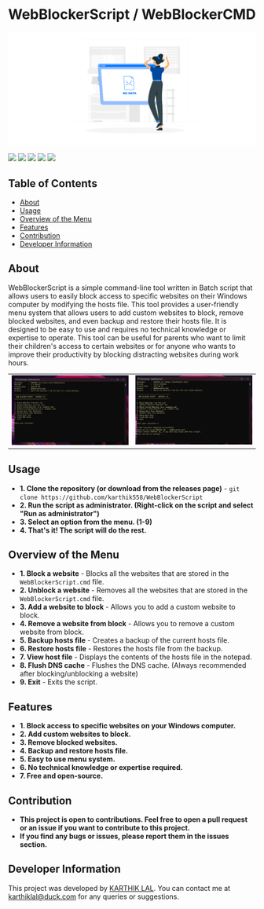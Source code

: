 # **WebBlockerScript / WebBlockerCMD**

<!-- Banner Image-->
![Web Blocker Script Banner](assets/banner.png)

![](https://img.shields.io/github/license/karthik558/WebBlockerScript?style=for-the-badge)
![](https://img.shields.io/github/forks/karthik558/WebBlockerScript?style=for-the-badge)
![](https://img.shields.io/github/stars/karthik558/WebBlockerScript?style=for-the-badge)
![](https://img.shields.io/github/issues/karthik558/WebBlockerScript?style=for-the-badge)
![](https://img.shields.io/github/languages/code-size/karthik558/WebBlockerScript?style=for-the-badge)

## Table of Contents
- [About](#about)
- [Usage](#usage)
- [Overview of the Menu](#overview-of-the-menu)
- [Features](#features)
- [Contribution](#contribution)
- [Developer Information](#developer-information)

## About

WebBlockerScript is a simple command-line tool written in Batch script that allows users to easily block access to specific websites on their Windows computer by modifying the hosts file. This tool provides a user-friendly menu system that allows users to add custom websites to block, remove blocked websites, and even backup and restore their hosts file. It is designed to be easy to use and requires no technical knowledge or expertise to operate. This tool can be useful for parents who want to limit their children's access to certain websites or for anyone who wants to improve their productivity by blocking distracting websites during work hours.

<!-- Script Image-->
<table>
  <tr>
    <td><img src="assets/script_home.png" width="100%" alt="Web Blocker Script Home"></td>
    <td><img src="assets/script_exit.png" width="100%" alt="Web Blocker Script Exit"></td>
  </tr>
</table>

## Usage

- **1. Clone the repository (or download from the releases page)** - `git clone https://github.com/karthik558/WebBlockerScript`
- **2. Run the script as administrator. (Right-click on the script and select "Run as administrator")**
- **3. Select an option from the menu. (1-9)**
- **4. That's it! The script will do the rest.**

## Overview of the Menu
- **1. Block a website** - Blocks all the websites that are stored in the `WebBlockerScript.cmd` file.
- **2. Unblock a website** - Removes all the websites that are stored in the `WebBlockerScript.cmd` file.
- **3. Add a website to block** - Allows you to add a custom website to block.
- **4. Remove a website from block** - Allows you to remove a custom website from block.
- **5. Backup hosts file** - Creates a backup of the current hosts file.
- **6. Restore hosts file** - Restores the hosts file from the backup.
- **7. View host file** - Displays the contents of the hosts file in the notepad.
- **8. Flush DNS cache** - Flushes the DNS cache. (Always recommended after blocking/unblocking a website)
- **9. Exit** - Exits the script.

## Features

- **1. Block access to specific websites on your Windows computer.**
- **2. Add custom websites to block.**
- **3. Remove blocked websites.**
- **4. Backup and restore hosts file.**
- **5. Easy to use menu system.**
- **6. No technical knowledge or expertise required.**
- **7. Free and open-source.**

## Contribution

- **This project is open to contributions. Feel free to open a pull request or an issue if you want to contribute to this project.**
- **If you find any bugs or issues, please report them in the issues section.**

## Developer Information

This project was developed by [KARTHIK LAL](https://github.com/karthik558). You can contact me at [karthiklal@duck.com](mailto:karthiklal@duck.com) for any queries or suggestions.
